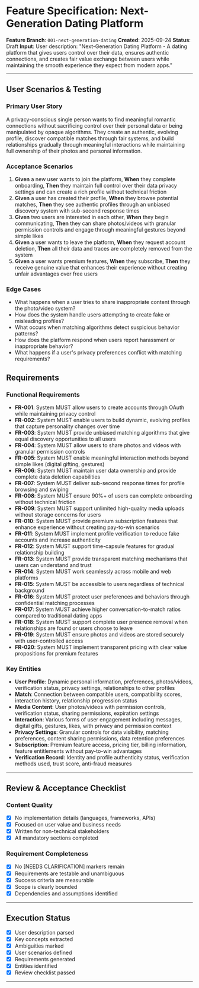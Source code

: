 # Feature Specification: Next-Generation Dating Platform

**Feature Branch**: `001-next-generation-dating`
**Created**: 2025-09-24
**Status**: Draft
**Input**: User description: "Next-Generation Dating Platform - A dating platform that gives users control over their data, ensures authentic connections, and creates fair value exchange between users while maintaining the smooth experience they expect from modern apps."

---

## User Scenarios & Testing

### Primary User Story
A privacy-conscious single person wants to find meaningful romantic connections without sacrificing control over their personal data or being manipulated by opaque algorithms. They create an authentic, evolving profile, discover compatible matches through fair systems, and build relationships gradually through meaningful interactions while maintaining full ownership of their photos and personal information.

### Acceptance Scenarios
1. **Given** a new user wants to join the platform, **When** they complete onboarding, **Then** they maintain full control over their data privacy settings and can create a rich profile without technical friction
2. **Given** a user has created their profile, **When** they browse potential matches, **Then** they see authentic profiles through an unbiased discovery system with sub-second response times
3. **Given** two users are interested in each other, **When** they begin communicating, **Then** they can share photos/videos with granular permission controls and engage through meaningful gestures beyond simple likes
4. **Given** a user wants to leave the platform, **When** they request account deletion, **Then** all their data and traces are completely removed from the system
5. **Given** a user wants premium features, **When** they subscribe, **Then** they receive genuine value that enhances their experience without creating unfair advantages over free users

### Edge Cases
- What happens when a user tries to share inappropriate content through the photo/video system?
- How does the system handle users attempting to create fake or misleading profiles?
- What occurs when matching algorithms detect suspicious behavior patterns?
- How does the platform respond when users report harassment or inappropriate behavior?
- What happens if a user's privacy preferences conflict with matching requirements?

## Requirements

### Functional Requirements
- **FR-001**: System MUST allow users to create accounts through OAuth while maintaining privacy control
- **FR-002**: System MUST enable users to build dynamic, evolving profiles that capture personality changes over time
- **FR-003**: System MUST provide unbiased matching algorithms that give equal discovery opportunities to all users
- **FR-004**: System MUST allow users to share photos and videos with granular permission controls
- **FR-005**: System MUST enable meaningful interaction methods beyond simple likes (digital gifting, gestures)
- **FR-006**: System MUST maintain user data ownership and provide complete data deletion capabilities
- **FR-007**: System MUST deliver sub-second response times for profile browsing and swiping
- **FR-008**: System MUST ensure 90%+ of users can complete onboarding without technical friction
- **FR-009**: System MUST support unlimited high-quality media uploads without storage concerns for users
- **FR-010**: System MUST provide premium subscription features that enhance experience without creating pay-to-win scenarios
- **FR-011**: System MUST implement profile verification to reduce fake accounts and increase authenticity
- **FR-012**: System MUST support time-capsule features for gradual relationship building
- **FR-013**: System MUST provide transparent matching mechanisms that users can understand and trust
- **FR-014**: System MUST work seamlessly across mobile and web platforms
- **FR-015**: System MUST be accessible to users regardless of technical background
- **FR-016**: System MUST protect user preferences and behaviors through confidential matching processes
- **FR-017**: System MUST achieve higher conversation-to-match ratios compared to traditional dating apps
- **FR-018**: System MUST support complete user presence removal when relationships are found or users choose to leave
- **FR-019**: System MUST ensure photos and videos are stored securely with user-controlled access
- **FR-020**: System MUST implement transparent pricing with clear value propositions for premium features

### Key Entities
- **User Profile**: Dynamic personal information, preferences, photos/videos, verification status, privacy settings, relationships to other profiles
- **Match**: Connection between compatible users, compatibility scores, interaction history, relationship progression status
- **Media Content**: User photos/videos with permission controls, verification status, sharing permissions, expiration settings
- **Interaction**: Various forms of user engagement including messages, digital gifts, gestures, likes, with privacy and permission context
- **Privacy Settings**: Granular controls for data visibility, matching preferences, content sharing permissions, data retention preferences
- **Subscription**: Premium feature access, pricing tier, billing information, feature entitlements without pay-to-win advantages
- **Verification Record**: Identity and profile authenticity status, verification methods used, trust score, anti-fraud measures

---

## Review & Acceptance Checklist

### Content Quality
- [x] No implementation details (languages, frameworks, APIs)
- [x] Focused on user value and business needs
- [x] Written for non-technical stakeholders
- [x] All mandatory sections completed

### Requirement Completeness
- [x] No [NEEDS CLARIFICATION] markers remain
- [x] Requirements are testable and unambiguous
- [x] Success criteria are measurable
- [x] Scope is clearly bounded
- [x] Dependencies and assumptions identified

---

## Execution Status

- [x] User description parsed
- [x] Key concepts extracted
- [x] Ambiguities marked
- [x] User scenarios defined
- [x] Requirements generated
- [x] Entities identified
- [x] Review checklist passed

---